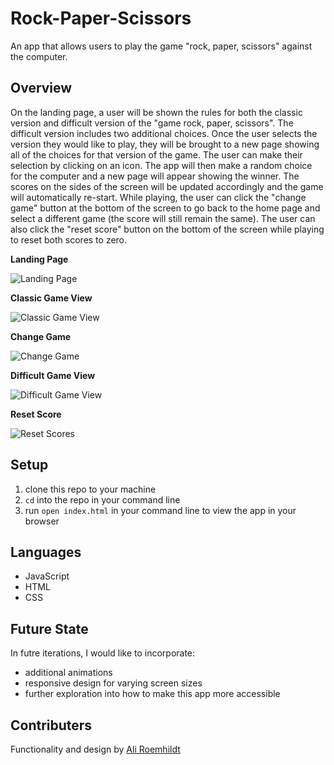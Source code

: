 # Rock-Paper-Scissors

An app that allows users to play the game "rock, paper, scissors" against the computer. 

## Overview

On the landing page, a user will be shown the rules for both the classic version and difficult version of the "game rock, paper, scissors". The difficult version includes two additional choices. Once the user selects the version they would like to play, they will be brought to a new page showing all of the choices for that version of the game. The user can make their selection by clicking on an icon. The app will then make a random choice for the computer and a new page will appear showing the winner. The scores on the sides of the screen will be updated accordingly and the game will automatically re-start. While playing, the user can click the "change game" button at the bottom of the screen to go back to the home page and select a different game (the score will still remain the same). The user can also click the "reset score" button on the bottom of the screen while playing to reset both scores to zero. 

**Landing Page**

![Landing Page](https://media.giphy.com/media/qATyQbfNBiO9zDjLuJ/giphy.gif)

**Classic Game View**

![Classic Game View](https://media.giphy.com/media/uumTg8MNciWOSsXxJ3/giphy.gif)

**Change Game**

![Change Game](https://media.giphy.com/media/fdauc5KqhlQHoL551v/giphy.gif)

**Difficult Game View**

![Difficult Game View](https://media.giphy.com/media/Lk94LgyouBiLlTMSK8/giphy.gif)

**Reset Score**

![Reset Scores](https://media.giphy.com/media/EPGAN2eaXrevunlnyR/giphy.gif)

## Setup

1. clone this repo to your machine
2. `cd` into the repo in your command line
3. run `open index.html` in your command line to view the app in your browser

## Languages

- JavaScript
- HTML
- CSS

## Future State

In futre iterations, I would like to incorporate: 

- additional animations
- responsive design for varying screen sizes
- further exploration into how to make this app more accessible

## Contributers

Functionality and design by [Ali Roemhildt](https://github.com/aliroemhildt)
